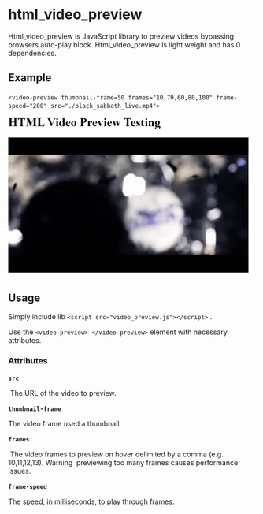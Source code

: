 # html_video_preview

Html_video_preview is JavaScript library to preview videos bypassing browsers auto-play block. Html_video_preview is light weight and has 0 dependencies.

## Example

`<video-preview thumbnail-frame=50 frames="10,70,60,80,100" frame-speed="200" src="./black_sabbath_live.mp4">`

<p align="center">
  <img src="https://github.com/YusofBandar/html_video_preview/blob/master/example.gif">
</p>

## Usage   

Simply include lib `<script src="video_preview.js"></script>` .

Use the `<video-preview> </video-preview>` element with necessary attributes.

### Attributes 

**`src`**

​	The URL of the video to preview.

**`thumbnail-frame`**

 The video frame used a thumbnail 

**`frames`**

​	The video frames to preview on hover delimited by a comma (e.g. 10,11,12,13). Warning
​	previewing too many frames causes performance issues.

**`frame-speed`**

   The speed, in milliseconds, to play through frames.



